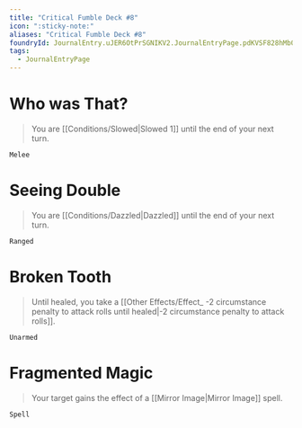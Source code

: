 ```yaml
---
title: "Critical Fumble Deck #8"
icon: ":sticky-note:"
aliases: "Critical Fumble Deck #8"
foundryId: JournalEntry.uJER6OtPrSGNIKV2.JournalEntryPage.pdKVSF828hMb0ruS
tags:
  - JournalEntryPage
---
```

# Who was That?

> You are [[Conditions/Slowed|Slowed 1]] until the end of your next turn.

`Melee`

# Seeing Double

> You are [[Conditions/Dazzled|Dazzled]] until the end of your next turn.

`Ranged`

# Broken Tooth

> Until healed, you take a [[Other Effects/Effect_ -2 circumstance penalty to attack rolls until healed|-2 circumstance penalty to attack rolls]].

`Unarmed`

# Fragmented Magic

> Your target gains the effect of a [[Mirror Image|Mirror Image]] spell.

`Spell`